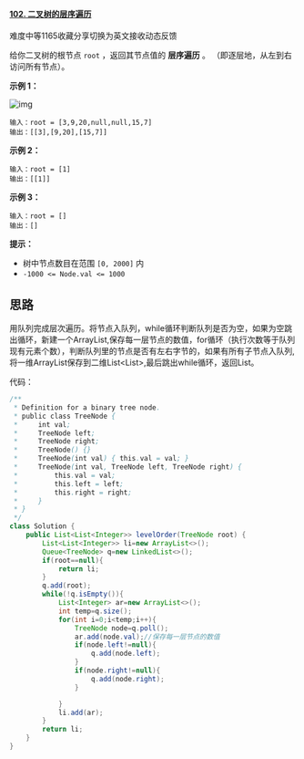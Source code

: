 #### [102. 二叉树的层序遍历](https://leetcode-cn.com/problems/binary-tree-level-order-traversal/)

难度中等1165收藏分享切换为英文接收动态反馈

给你二叉树的根节点 `root` ，返回其节点值的 **层序遍历** 。 （即逐层地，从左到右访问所有节点）。

 

**示例 1：**

![img](https://assets.leetcode.com/uploads/2021/02/19/tree1.jpg)

```
输入：root = [3,9,20,null,null,15,7]
输出：[[3],[9,20],[15,7]]
```

**示例 2：**

```
输入：root = [1]
输出：[[1]]
```

**示例 3：**

```
输入：root = []
输出：[]
```

 

**提示：**

- 树中节点数目在范围 `[0, 2000]` 内
- `-1000 <= Node.val <= 1000`

## 思路

  用队列完成层次遍历。将节点入队列，while循环判断队列是否为空，如果为空跳出循环，新建一个ArrayList,保存每一层节点的数值，for循环（执行次数等于队列现有元素个数），判断队列里的节点是否有左右字节的，如果有所有子节点入队列,将一维ArrayList保存到二维List<List<Integer>>,最后跳出while循环，返回List。

代码：

```java
/**
 * Definition for a binary tree node.
 * public class TreeNode {
 *     int val;
 *     TreeNode left;
 *     TreeNode right;
 *     TreeNode() {}
 *     TreeNode(int val) { this.val = val; }
 *     TreeNode(int val, TreeNode left, TreeNode right) {
 *         this.val = val;
 *         this.left = left;
 *         this.right = right;
 *     }
 * }
 */
class Solution {
    public List<List<Integer>> levelOrder(TreeNode root) {
        List<List<Integer>> li=new ArrayList<>();
        Queue<TreeNode> q=new LinkedList<>();
        if(root==null){
            return li;
        }
        q.add(root);
        while(!q.isEmpty()){
            List<Integer> ar=new ArrayList<>();
            int temp=q.size();
            for(int i=0;i<temp;i++){
                TreeNode node=q.poll();
                ar.add(node.val);//保存每一层节点的数值
                if(node.left!=null){
                    q.add(node.left);
                }
                if(node.right!=null){
                    q.add(node.right);
                }

            }
            li.add(ar);
        }
        return li;
    }
}
```